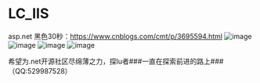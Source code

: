 # LC_IIS
asp.net 黑色30秒：https://www.cnblogs.com/cmt/p/3695594.html
![image](https://user-images.githubusercontent.com/26539681/120951572-bf573380-c77b-11eb-8150-89420e85f58e.png)
![image](https://user-images.githubusercontent.com/26539681/120951581-c4b47e00-c77b-11eb-9b33-50a248a03e53.png)
![image](https://user-images.githubusercontent.com/26539681/120951588-c9793200-c77b-11eb-8150-a6cdf32af9d1.png)
![image](https://user-images.githubusercontent.com/26539681/120951598-cda54f80-c77b-11eb-8e64-626a630cef7c.png)

希望为.net开源社区尽绵薄之力，探lu者###一直在探索前进的路上###（QQ:529987528）

